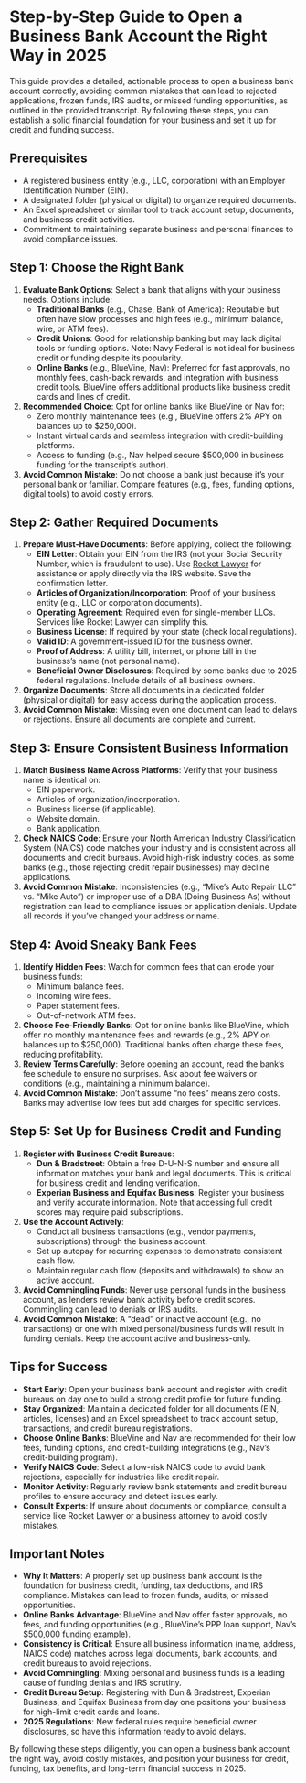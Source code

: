 # Step-by-Step Guide to Open a Business Bank Account the Right Way in 2025

This guide provides a detailed, actionable process to open a business bank account correctly, avoiding common mistakes that can lead to rejected applications, frozen funds, IRS audits, or missed funding opportunities, as outlined in the provided transcript. By following these steps, you can establish a solid financial foundation for your business and set it up for credit and funding success.

## Prerequisites
- A registered business entity (e.g., LLC, corporation) with an Employer Identification Number (EIN).
- A designated folder (physical or digital) to organize required documents.
- An Excel spreadsheet or similar tool to track account setup, documents, and business credit activities.
- Commitment to maintaining separate business and personal finances to avoid compliance issues.

## Step 1: Choose the Right Bank
1. **Evaluate Bank Options**: Select a bank that aligns with your business needs. Options include:
   - **Traditional Banks** (e.g., Chase, Bank of America): Reputable but often have slow processes and high fees (e.g., minimum balance, wire, or ATM fees).
   - **Credit Unions**: Good for relationship banking but may lack digital tools or funding options. Note: Navy Federal is not ideal for business credit or funding despite its popularity.
   - **Online Banks** (e.g., BlueVine, Nav): Preferred for fast approvals, no monthly fees, cash-back rewards, and integration with business credit tools. BlueVine offers additional products like business credit cards and lines of credit.
2. **Recommended Choice**: Opt for online banks like BlueVine or Nav for:
   - Zero monthly maintenance fees (e.g., BlueVine offers 2% APY on balances up to $250,000).
   - Instant virtual cards and seamless integration with credit-building platforms.
   - Access to funding (e.g., Nav helped secure $500,000 in business funding for the transcript’s author).
3. **Avoid Common Mistake**: Do not choose a bank just because it’s your personal bank or familiar. Compare features (e.g., fees, funding options, digital tools) to avoid costly errors.

## Step 2: Gather Required Documents
1. **Prepare Must-Have Documents**: Before applying, collect the following:
   - **EIN Letter**: Obtain your EIN from the IRS (not your Social Security Number, which is fraudulent to use). Use [Rocket Lawyer](https://www.rocketlawyer.com) for assistance or apply directly via the IRS website. Save the confirmation letter.
   - **Articles of Organization/Incorporation**: Proof of your business entity (e.g., LLC or corporation documents).
   - **Operating Agreement**: Required even for single-member LLCs. Services like Rocket Lawyer can simplify this.
   - **Business License**: If required by your state (check local regulations).
   - **Valid ID**: A government-issued ID for the business owner.
   - **Proof of Address**: A utility bill, internet, or phone bill in the business’s name (not personal name).
   - **Beneficial Owner Disclosures**: Required by some banks due to 2025 federal regulations. Include details of all business owners.
2. **Organize Documents**: Store all documents in a dedicated folder (physical or digital) for easy access during the application process.
3. **Avoid Common Mistake**: Missing even one document can lead to delays or rejections. Ensure all documents are complete and current.

## Step 3: Ensure Consistent Business Information
1. **Match Business Name Across Platforms**: Verify that your business name is identical on:
   - EIN paperwork.
   - Articles of organization/incorporation.
   - Business license (if applicable).
   - Website domain.
   - Bank application.
2. **Check NAICS Code**: Ensure your North American Industry Classification System (NAICS) code matches your industry and is consistent across all documents and credit bureaus. Avoid high-risk industry codes, as some banks (e.g., those rejecting credit repair businesses) may decline applications.
3. **Avoid Common Mistake**: Inconsistencies (e.g., “Mike’s Auto Repair LLC” vs. “Mike Auto”) or improper use of a DBA (Doing Business As) without registration can lead to compliance issues or application denials. Update all records if you’ve changed your address or name.

## Step 4: Avoid Sneaky Bank Fees
1. **Identify Hidden Fees**: Watch for common fees that can erode your business funds:
   - Minimum balance fees.
   - Incoming wire fees.
   - Paper statement fees.
   - Out-of-network ATM fees.
2. **Choose Fee-Friendly Banks**: Opt for online banks like BlueVine, which offer no monthly maintenance fees and rewards (e.g., 2% APY on balances up to $250,000). Traditional banks often charge these fees, reducing profitability.
3. **Review Terms Carefully**: Before opening an account, read the bank’s fee schedule to ensure no surprises. Ask about fee waivers or conditions (e.g., maintaining a minimum balance).
4. **Avoid Common Mistake**: Don’t assume “no fees” means zero costs. Banks may advertise low fees but add charges for specific services.

## Step 5: Set Up for Business Credit and Funding
1. **Register with Business Credit Bureaus**:
   - **Dun & Bradstreet**: Obtain a free D-U-N-S number and ensure all information matches your bank and legal documents. This is critical for business credit and lending verification.
   - **Experian Business and Equifax Business**: Register your business and verify accurate information. Note that accessing full credit scores may require paid subscriptions.
2. **Use the Account Actively**:
   - Conduct all business transactions (e.g., vendor payments, subscriptions) through the business account.
   - Set up autopay for recurring expenses to demonstrate consistent cash flow.
   - Maintain regular cash flow (deposits and withdrawals) to show an active account.
3. **Avoid Commingling Funds**: Never use personal funds in the business account, as lenders review bank activity before credit scores. Commingling can lead to denials or IRS audits.
4. **Avoid Common Mistake**: A “dead” or inactive account (e.g., no transactions) or one with mixed personal/business funds will result in funding denials. Keep the account active and business-only.

## Tips for Success
- **Start Early**: Open your business bank account and register with credit bureaus on day one to build a strong credit profile for future funding.
- **Stay Organized**: Maintain a dedicated folder for all documents (EIN, articles, licenses) and an Excel spreadsheet to track account setup, transactions, and credit bureau registrations.
- **Choose Online Banks**: BlueVine and Nav are recommended for their low fees, funding options, and credit-building integrations (e.g., Nav’s credit-building program).
- **Verify NAICS Code**: Select a low-risk NAICS code to avoid bank rejections, especially for industries like credit repair.
- **Monitor Activity**: Regularly review bank statements and credit bureau profiles to ensure accuracy and detect issues early.
- **Consult Experts**: If unsure about documents or compliance, consult a service like Rocket Lawyer or a business attorney to avoid costly mistakes.

## Important Notes
- **Why It Matters**: A properly set up business bank account is the foundation for business credit, funding, tax deductions, and IRS compliance. Mistakes can lead to frozen funds, audits, or missed opportunities.
- **Online Banks Advantage**: BlueVine and Nav offer faster approvals, no fees, and funding opportunities (e.g., BlueVine’s PPP loan support, Nav’s $500,000 funding example).
- **Consistency is Critical**: Ensure all business information (name, address, NAICS code) matches across legal documents, bank accounts, and credit bureaus to avoid rejections.
- **Avoid Commingling**: Mixing personal and business funds is a leading cause of funding denials and IRS scrutiny.
- **Credit Bureau Setup**: Registering with Dun & Bradstreet, Experian Business, and Equifax Business from day one positions your business for high-limit credit cards and loans.
- **2025 Regulations**: New federal rules require beneficial owner disclosures, so have this information ready to avoid delays.

By following these steps diligently, you can open a business bank account the right way, avoid costly mistakes, and position your business for credit, funding, tax benefits, and long-term financial success in 2025.